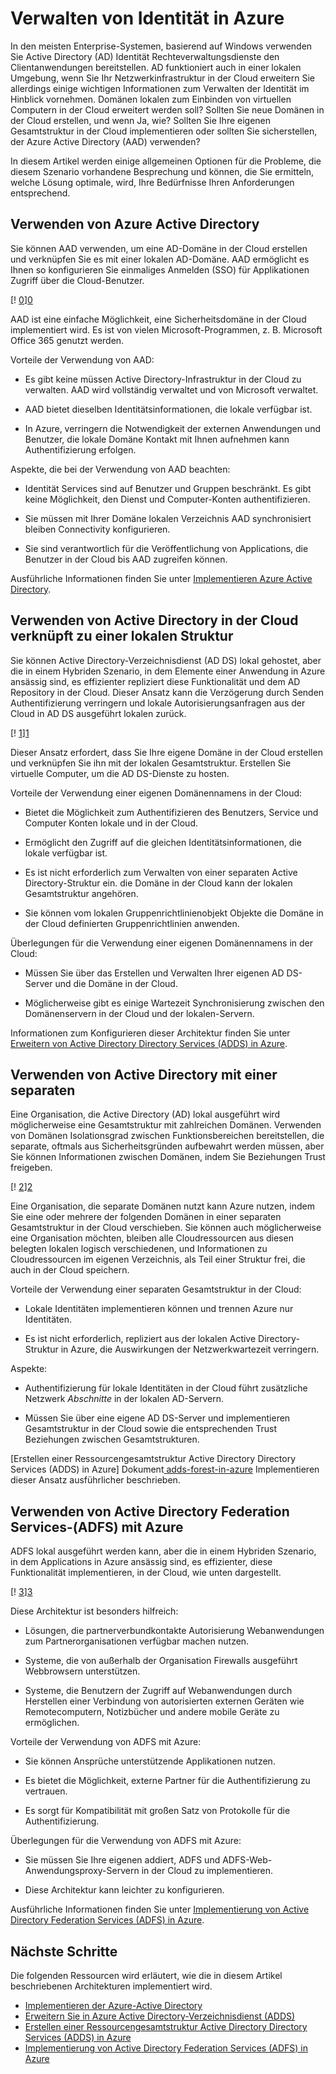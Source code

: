 <properties
   pageTitle="Verwalten von Identität in Azure | Microsoft Azure"
   description="Erläutert und vergleicht die unterschiedlichen Methoden für die Verwaltung von Identität in Hybrid Systeme, die die lokale/Cloud Begrenzungslinie mit Azure umfassen."
   services=""
   documentationCenter="na"
   authors="telmosampaio"
   manager="christb"
   editor=""
   tags=""/>
<tags
   ms.service="guidance"
   ms.devlang="na"
   ms.topic="article"
   ms.tgt_pltfrm="na"
   ms.workload="na"
   ms.date="10/26/2016"
   ms.author="telmosampaio"/>
   
# <a name="managing-identity-in-azure"></a>Verwalten von Identität in Azure

In den meisten Enterprise-Systemen, basierend auf Windows verwenden Sie Active Directory (AD) Identität Rechteverwaltungsdienste den Clientanwendungen bereitstellen. AD funktioniert auch in einer lokalen Umgebung, wenn Sie Ihr Netzwerkinfrastruktur in der Cloud erweitern Sie allerdings einige wichtigen Informationen zum Verwalten der Identität im Hinblick vornehmen. Domänen lokalen zum Einbinden von virtuellen Computern in der Cloud erweitert werden soll? Sollten Sie neue Domänen in der Cloud erstellen, und wenn Ja, wie? Sollten Sie Ihre eigenen Gesamtstruktur in der Cloud implementieren oder sollten Sie sicherstellen, der Azure Active Directory (AAD) verwenden?

In diesem Artikel werden einige allgemeinen Optionen für die Probleme, die diesem Szenario vorhandene Besprechung und können, die Sie ermitteln, welche Lösung optimale, wird, Ihre Bedürfnisse Ihren Anforderungen entsprechend.

## <a name="using-azure-active-directory"></a>Verwenden von Azure Active Directory

Sie können AAD verwenden, um eine AD-Domäne in der Cloud erstellen und verknüpfen Sie es mit einer lokalen AD-Domäne. AAD ermöglicht es Ihnen so konfigurieren Sie einmaliges Anmelden (SSO) für Applikationen Zugriff über die Cloud-Benutzer.

[! [0]][0]

AAD ist eine einfache Möglichkeit, eine Sicherheitsdomäne in der Cloud implementiert wird. Es ist von vielen Microsoft-Programmen, z. B. Microsoft Office 365 genutzt werden. 

Vorteile der Verwendung von AAD:

- Es gibt keine müssen Active Directory-Infrastruktur in der Cloud zu verwalten. AAD wird vollständig verwaltet und von Microsoft verwaltet.

- AAD bietet dieselben Identitätsinformationen, die lokale verfügbar ist.

- In Azure, verringern die Notwendigkeit der externen Anwendungen und Benutzer, die lokale Domäne Kontakt mit Ihnen aufnehmen kann Authentifizierung erfolgen.

Aspekte, die bei der Verwendung von AAD beachten:

- Identität Services sind auf Benutzer und Gruppen beschränkt. Es gibt keine Möglichkeit, den Dienst und Computer-Konten authentifizieren.

- Sie müssen mit Ihrer Domäne lokalen Verzeichnis AAD synchronisiert bleiben Connectivity konfigurieren. 

- Sie sind verantwortlich für die Veröffentlichung von Applications, die Benutzer in der Cloud bis AAD zugreifen können.

Ausführliche Informationen finden Sie unter [Implementieren Azure Active Directory][implementing-aad].

## <a name="using-active-directory-in-the-cloud-joined-to-an-on-premises-forest"></a>Verwenden von Active Directory in der Cloud verknüpft zu einer lokalen Struktur

Sie können Active Directory-Verzeichnisdienst (AD DS) lokal gehostet, aber die in einem Hybriden Szenario, in dem Elemente einer Anwendung in Azure ansässig sind, es effizienter repliziert diese Funktionalität und dem AD Repository in der Cloud. Dieser Ansatz kann die Verzögerung durch Senden Authentifizierung verringern und lokale Autorisierungsanfragen aus der Cloud in AD DS ausgeführt lokalen zurück. 

[! [1]][1]

Dieser Ansatz erfordert, dass Sie Ihre eigene Domäne in der Cloud erstellen und verknüpfen Sie ihn mit der lokalen Gesamtstruktur. Erstellen Sie virtuelle Computer, um die AD DS-Dienste zu hosten.

Vorteile der Verwendung einer eigenen Domänennamens in der Cloud:

- Bietet die Möglichkeit zum Authentifizieren des Benutzers, Service und Computer Konten lokale und in der Cloud.

- Ermöglicht den Zugriff auf die gleichen Identitätsinformationen, die lokale verfügbar ist.

- Es ist nicht erforderlich zum Verwalten von einer separaten Active Directory-Struktur ein. die Domäne in der Cloud kann der lokalen Gesamtstruktur angehören.

- Sie können vom lokalen Gruppenrichtlinienobjekt Objekte die Domäne in der Cloud definierten Gruppenrichtlinien anwenden.

Überlegungen für die Verwendung einer eigenen Domänennamens in der Cloud:

- Müssen Sie über das Erstellen und Verwalten Ihrer eigenen AD DS-Server und die Domäne in der Cloud.

- Möglicherweise gibt es einige Wartezeit Synchronisierung zwischen den Domänenservern in der Cloud und der lokalen-Servern.

Informationen zum Konfigurieren dieser Architektur finden Sie unter [Erweitern von Active Directory Directory Services (ADDS) in Azure][extending-adds].

## <a name="using-active-directory-with-a-separate-forest"></a>Verwenden von Active Directory mit einer separaten

Eine Organisation, die Active Directory (AD) lokal ausgeführt wird möglicherweise eine Gesamtstruktur mit zahlreichen Domänen. Verwenden von Domänen Isolationsgrad zwischen Funktionsbereichen bereitstellen, die separate, oftmals aus Sicherheitsgründen aufbewahrt werden müssen, aber Sie können Informationen zwischen Domänen, indem Sie Beziehungen Trust freigeben.

[! [2]][2]

Eine Organisation, die separate Domänen nutzt kann Azure nutzen, indem Sie eine oder mehrere der folgenden Domänen in einer separaten Gesamtstruktur in der Cloud verschieben. Sie können auch möglicherweise eine Organisation möchten, bleiben alle Cloudressourcen aus diesen belegten lokalen logisch verschiedenen, und Informationen zu Cloudressourcen im eigenen Verzeichnis, als Teil einer Struktur frei, die auch in der Cloud speichern.

Vorteile der Verwendung einer separaten Gesamtstruktur in der Cloud:

- Lokale Identitäten implementieren können und trennen Azure nur Identitäten.

- Es ist nicht erforderlich, repliziert aus der lokalen Active Directory-Struktur in Azure, die Auswirkungen der Netzwerkwartezeit verringern.

Aspekte:

- Authentifizierung für lokale Identitäten in der Cloud führt zusätzliche Netzwerk *Abschnitte* in der lokalen AD-Servern.

- Müssen Sie über eine eigene AD DS-Server und implementieren Gesamtstruktur in der Cloud sowie die entsprechenden Trust Beziehungen zwischen Gesamtstrukturen.

[Erstellen einer Ressourcengesamtstruktur Active Directory Directory Services (ADDS) in Azure] Dokument[ adds-forest-in-azure] Implementieren dieser Ansatz ausführlicher beschrieben.

## <a name="using-active-directory-federation-services-adfs-with-azure"></a>Verwenden von Active Directory Federation Services-(ADFS) mit Azure

ADFS lokal ausgeführt werden kann, aber die in einem Hybriden Szenario, in dem Applications in Azure ansässig sind, es effizienter, diese Funktionalität implementieren, in der Cloud, wie unten dargestellt.

[! [3]][3]

Diese Architektur ist besonders hilfreich:

- Lösungen, die partnerverbundkontakte Autorisierung Webanwendungen zum Partnerorganisationen verfügbar machen nutzen.

- Systeme, die von außerhalb der Organisation Firewalls ausgeführt Webbrowsern unterstützen.

- Systeme, die Benutzern der Zugriff auf Webanwendungen durch Herstellen einer Verbindung von autorisierten externen Geräten wie Remotecomputern, Notizbücher und andere mobile Geräte zu ermöglichen. 

Vorteile der Verwendung von ADFS mit Azure:

- Sie können Ansprüche unterstützende Applikationen nutzen.

- Es bietet die Möglichkeit, externe Partner für die Authentifizierung zu vertrauen.

- Es sorgt für Kompatibilität mit großen Satz von Protokolle für die Authentifizierung.

Überlegungen für die Verwendung von ADFS mit Azure:

- Sie müssen Sie Ihre eigenen addiert, ADFS und ADFS-Web-Anwendungsproxy-Servern in der Cloud zu implementieren.

- Diese Architektur kann leichter zu konfigurieren.

Ausführliche Informationen finden Sie unter [Implementierung von Active Directory Federation Services (ADFS) in Azure][adfs-in-azure].

## <a name="next-steps"></a>Nächste Schritte

Die folgenden Ressourcen wird erläutert, wie die in diesem Artikel beschriebenen Architekturen implementiert wird.

- [Implementieren der Azure-Active Directory][implementing-aad]
- [Erweitern Sie in Azure Active Directory-Verzeichnisdienst (ADDS)][extending-adds]
- [Erstellen einer Ressourcengesamtstruktur Active Directory Directory Services (ADDS) in Azure][adds-forest-in-azure]
- [Implementierung von Active Directory Federation Services (ADFS) in Azure][adfs-in-azure]

<!-- Links -->
[0]: ./media/guidance-identity/figure1.png "Cloud Identität Architektur mit Azure Active Directory"
[1]: ./media/guidance-identity/figure2.png "Secure Hybrid Netzwerkarchitektur mit Active Directory"
[2]: ./media/guidance-identity/figure3.png "Secure Hybrid Netzwerkarchitektur mit separaten AD-Domänen und Gesamtstrukturen"
[3]: ./media/guidance-identity/figure4.png "Secure Hybrid Netzwerkarchitektur mit ADFS"
[implementing-aad]: ./guidance-identity-aad.md
[extending-adds]: ./guidance-identity-adds-extend-domain.md
[adds-forest-in-azure]: ./guidance-identity-adds-resource-forest.md
[adfs-in-azure]: ./guidance-identity-adfs.md